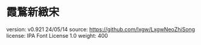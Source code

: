 # 霞鶩新緻宋

version: v0.921 24/05/14
source: https://github.com/lxgw/LxgwNeoZhiSong
license: IPA Font License 1.0
weight: 400